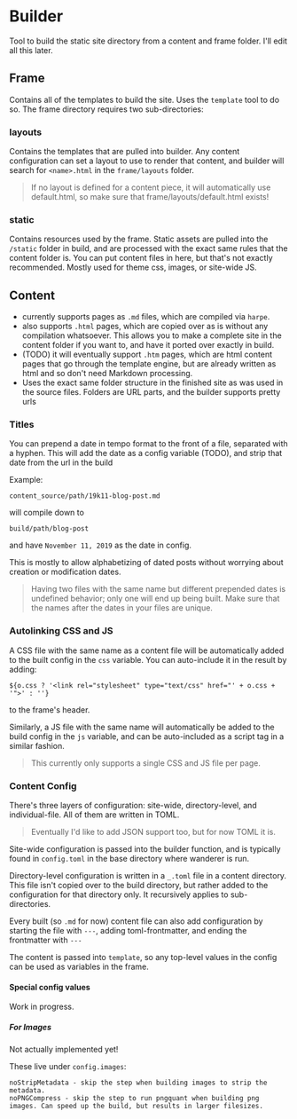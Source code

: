 # Builder

Tool to build the static site directory from a content and frame folder. I'll edit all this later.

## Frame

Contains all of the templates to build the site. Uses the `template` tool to do so. The frame directory requires two sub-directories:

### layouts

Contains the templates that are pulled into builder. Any content configuration can set a layout to use to render that content, and builder will search for `<name>.html` in the `frame/layouts` folder.

> If no layout is defined for a content piece, it will automatically use default.html, so make sure that frame/layouts/default.html exists!

### static

Contains resources used by the frame. Static assets are pulled into the `/static` folder in build, and are processed with the exact same rules that the content folder is. You can put content files in here, but that's not exactly recommended. Mostly used for theme css, images, or site-wide JS.

## Content

* currently supports pages as `.md` files, which are compiled via `harpe`.
* also supports `.html` pages, which are copied over as is without any compilation whatsoever. This allows you to make a complete site in the content folder if you want to, and have it ported over exactly in build.
* (TODO) it will eventually support `.htm` pages, which are html content pages that go through the template engine, but are already written as html and so don't need Markdown processing.
* Uses the exact same folder structure in the finished site as was used in the source files. Folders are URL parts, and the builder supports pretty urls

### Titles

You can prepend a date in tempo format to the front of a file, separated with a hyphen. This will add the date as a config variable (TODO), and strip that date from the url in the build

Example:

```
content_source/path/19k11-blog-post.md
```

will compile down to

```
build/path/blog-post
```

and have `November 11, 2019` as the date in config.

This is mostly to allow alphabetizing of dated posts without worrying about creation or modification dates.

> Having two files with the same name but different prepended dates is undefined behavior; only one will end up being built. Make sure that the names after the dates in your files are unique.

### Autolinking CSS and JS

A CSS file with the same name as a content file will be automatically added to the built config in the `css` variable. You can auto-include it in the result by adding:

```
${o.css ? '<link rel="stylesheet" type="text/css" href="' + o.css + '">' : ''}
```

to the frame's header.

Similarly, a JS file with the same name will automatically be added to the build config in the `js` variable, and can be auto-included as a script tag in a similar fashion.

> This currently only supports a single CSS and JS file per page.

### Content Config

There's three layers of configuration: site-wide, directory-level, and individual-file. All of them are written in TOML.

> Eventually I'd like to add JSON support too, but for now TOML it is.

Site-wide configuration is passed into the builder function, and is typically found in `config.toml` in the base directory where wanderer is run.

Directory-level configuration is written in a `_.toml` file in a content directory. This file isn't copied over to the build directory, but rather added to the configuration for that directory only. It recursively applies to sub-directories.

Every built (so `.md` for now) content file can also add configuration by starting the file with `---`, adding toml-frontmatter, and ending the frontmatter with `---`

The content is passed into `template`, so any top-level values in the config can be used as variables in the frame.

#### Special config values

Work in progress.

##### For Images

Not actually implemented yet!

These live under `config.images`:
```
noStripMetadata - skip the step when building images to strip the metadata.
noPNGCompress - skip the step to run pngquant when building png images. Can speed up the build, but results in larger filesizes.
```